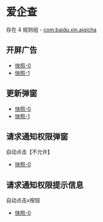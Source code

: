 # 爱企查

存在 4 规则组 - [com.baidu.xin.aiqicha](/src/apps/com.baidu.xin.aiqicha.ts)

## 开屏广告

- [快照-0](https://i.gkd.li/import/12755760)
- [快照-1](https://i.gkd.li/import/12755761)

## 更新弹窗

- [快照-0](https://i.gkd.li/import/12755738)
- [快照-1](https://i.gkd.li/import/12755762)

## 请求通知权限弹窗

自动点击【不允许】

- [快照-0](https://i.gkd.li/import/12755733)

## 请求通知权限提示信息

自动点击x按钮

- [快照-0](https://i.gkd.li/import/12755756)
